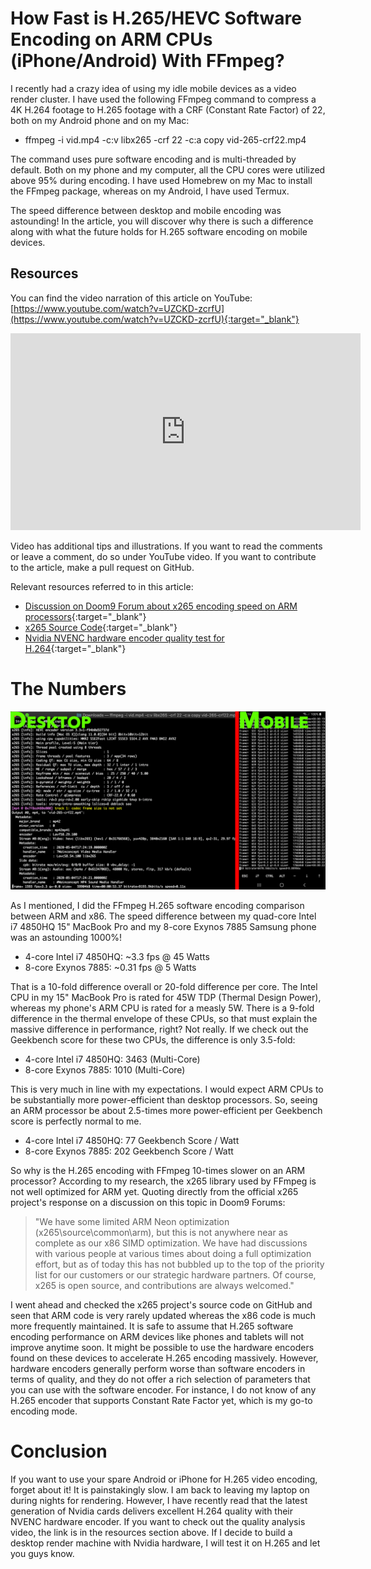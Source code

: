 # How Fast is H.265/HEVC Software Encoding on ARM CPUs (iPhone/Android) With FFmpeg?
I recently had a crazy idea of using my idle mobile devices as a video render cluster. I have used the following FFmpeg command to compress a 4K H.264 footage to H.265 footage with a CRF (Constant Rate Factor) of 22, both on my Android phone and on my Mac:

* ffmpeg -i vid.mp4 -c:v libx265 -crf 22 -c:a copy vid-265-crf22.mp4

The command uses pure software encoding and is multi-threaded by default. Both on my phone and my computer, all the CPU cores were utilized above 95% during encoding. I have used Homebrew on my Mac to install the FFmpeg package, whereas on my Android, I have used Termux.

The speed difference between desktop and mobile encoding was astounding! In the article, you will discover why there is such a difference along with what the future holds for H.265 software encoding on mobile devices.

## Resources
You can find the video narration of this article on YouTube: [https://www.youtube.com/watch?v=UZCKD-zcrfU](https://www.youtube.com/watch?v=UZCKD-zcrfU){:target="_blank"}

<iframe width="560" height="315" src="https://www.youtube.com/embed/UZCKD-zcrfU" frameborder="0" allow="accelerometer; autoplay; encrypted-media; gyroscope; picture-in-picture" allowfullscreen></iframe>

Video has additional tips and illustrations. If you want to read the comments or leave a comment, do so under YouTube video. If you want to contribute to the article, make a pull request on GitHub.

Relevant resources referred to in this article:
* [Discussion on Doom9 Forum about x265 encoding speed on ARM processors](https://forum.doom9.org/showthread.php?p=1817880#post1817880){:target="_blank"}
* [x265 Source Code](https://github.com/videolan/x265){:target="_blank"}
* [Nvidia NVENC hardware encoder quality test for H.264](https://www.youtube.com/watch?v=-fi9o2NyPaY){:target="_blank"}

# The Numbers
![H.265 with x265 on ARM vs x86 (Mobile vs Desktop)](images/x265-arm_vs_x86.png)

As I mentioned, I did the FFmpeg H.265 software encoding comparison between ARM and x86. The speed difference between my quad-core Intel i7 4850HQ 15" MacBook Pro and my 8-core Exynos 7885 Samsung phone was an astounding 1000%!
* 4-core Intel i7 4850HQ: ~3.3 fps @ 45 Watts
* 8-core Exynos 7885: ~0.31 fps @ 5 Watts

That is a 10-fold difference overall or 20-fold difference per core. The Intel CPU in my 15" MacBook Pro is rated for 45W TDP (Thermal Design Power), whereas my phone's ARM CPU is rated for a measly 5W. There is a 9-fold difference in the thermal envelope of these CPUs, so that must explain the massive difference in performance, right? Not really. If we check out the Geekbench score for these two CPUs, the difference is only 3.5-fold:
* 4-core Intel i7 4850HQ: 3463 (Multi-Core)
* 8-core Exynos 7885: 1010 (Multi-Core)

This is very much in line with my expectations. I would expect ARM CPUs to be substantially more power-efficient than desktop processors. So, seeing an ARM processor be about 2.5-times more power-efficient per Geekbench score is perfectly normal to me.
* 4-core Intel i7 4850HQ: 77 Geekbench Score / Watt
* 8-core Exynos 7885: 202 Geekbench Score / Watt

So why is the H.265 encoding with FFmpeg 10-times slower on an ARM processor? According to my research, the x265 library used by FFmpeg is not well optimized for ARM yet. Quoting directly from the official x265 project's response on a discussion on this topic in Doom9 Forums:

> "We have some limited ARM Neon optimization (x265\source\common\arm), but this is not anywhere near as complete as our x86 SIMD optimization. We have had discussions with various people at various times about doing a full optimization effort, but as of today this has not bubbled up to the top of the priority list for our customers or our strategic hardware partners. Of course, x265 is open source, and contributions are always welcomed."

I went ahead and checked the x265 project's source code on GitHub and seen that ARM code is very rarely updated whereas the x86 code is much more frequently maintained. It is safe to assume that H.265 software encoding performance on ARM devices like phones and tablets will not improve anytime soon. It might be possible to use the hardware encoders found on these devices to accelerate H.265 encoding massively. However, hardware encoders generally perform worse than software encoders in terms of quality, and they do not offer a rich selection of parameters that you can use with the software encoder. For instance, I do not know of any H.265 encoder that supports Constant Rate Factor yet, which is my go-to encoding mode.

# Conclusion
If you want to use your spare Android or iPhone for H.265 video encoding, forget about it! It is painstakingly slow. I am back to leaving my laptop on during nights for rendering. However, I have recently read that the latest generation of Nvidia cards delivers excellent H.264 quality with their NVENC hardware encoder. If you want to check out the quality analysis video, the link is in the resources section above. If I decide to build a desktop render machine with Nvidia hardware, I will test it on H.265 and let you guys know.
